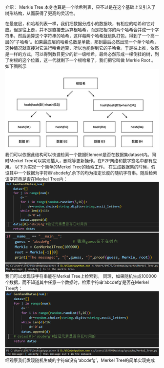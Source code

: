 介绍：
  Merkle Tree 本身也算是一个哈希列表，只不过是在这个基础上又引入了树形结构，从而获得了更高的灵活性。

  在最底层，和哈希列表一样，我们把数据分成小的数据块，有相应的哈希和它对应。但是往上走，并不是直接去运算根哈希，而是把相邻的两个哈希合并成一个字符串，然后运算这个字符串的哈希，这样每两个哈希就组队打包，得到了一个高一层的”子哈希“。如果最底层的哈希总数是单数，那到最后必然出现一个单个哈希，这种情况就直接对它进行哈希运算，所以也能得到它的子哈希。于是往上推，依然是一样的方式，可以得到数目更少的新一级哈希，最终必然形成一棵倒挂的树，到了树根的这个位置，这一代就剩下一个根哈希了，我们把它叫做 Merkle Root 。如下图所示
![Image text](https://github.com/getpdp/Homework/blob/main/Merkle%20Tree/figures/0.png)
我们可以依据此结构可以快速检索一个数据Element是否在数据集dataset内。同时Merkel Tree可以实现插入，删除等更新操作。在P2P网络和数字签名中都有应用。
以下为实现一个简单的Merkel Tree的检索工作。
在生成数据集的时候，假设其中一个数据为字符串‘abcdefg’,余下的均为指定长度的随机字符串。随后检索该字符串是否在Merkel Tree内：
![Image text](https://github.com/getpdp/Homework/blob/main/Merkle%20Tree/figures/1.png)
![Image text](https://github.com/getpdp/Homework/blob/main/Merkle%20Tree/figures/2.png)
![Image text](https://github.com/getpdp/Homework/blob/main/Merkle%20Tree/figures/3.png)
我们可以发现该字符串能在Merkel Tree上检索到。
同理，如果随机生成100000个数据，而不知道其中任意一个数据时，检索字符串‘abcdefg’是否在Merkel Tree内：
![Image text](https://github.com/getpdp/Homework/blob/main/Merkle%20Tree/figures/4.png)
![Image text](https://github.com/getpdp/Homework/blob/main/Merkle%20Tree/figures/5.png)
经观察我们发现随机生成的字符串没有‘abcdefg’，Merkel Tree的简单实现完成

